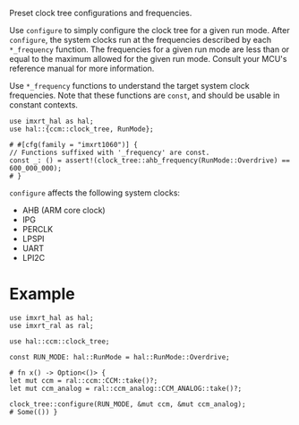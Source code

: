 Preset clock tree configurations and frequencies.

Use `configure` to simply configure the clock tree for a given
run mode. After `configure`, the system clocks run at the frequencies
described by each `*_frequency` function. The frequencies for a given
run mode are less than or equal to the maximum allowed for the given
run mode. Consult your MCU's reference manual for more information.

Use `*_frequency` functions to understand the target system clock frequencies.
Note that these functions are `const`, and should be usable in constant
contexts.

```
use imxrt_hal as hal;
use hal::{ccm::clock_tree, RunMode};

# #[cfg(family = "imxrt1060")] {
// Functions suffixed with '_frequency' are const.
const _: () = assert!(clock_tree::ahb_frequency(RunMode::Overdrive) == 600_000_000);
# }
```

`configure` affects the following system clocks:

- AHB (ARM core clock)
- IPG
- PERCLK
- LPSPI
- UART
- LPI2C

# Example

```no_run
use imxrt_hal as hal;
use imxrt_ral as ral;

use hal::ccm::clock_tree;

const RUN_MODE: hal::RunMode = hal::RunMode::Overdrive;

# fn x() -> Option<()> {
let mut ccm = ral::ccm::CCM::take()?;
let mut ccm_analog = ral::ccm_analog::CCM_ANALOG::take()?;

clock_tree::configure(RUN_MODE, &mut ccm, &mut ccm_analog);
# Some(()) }
```
